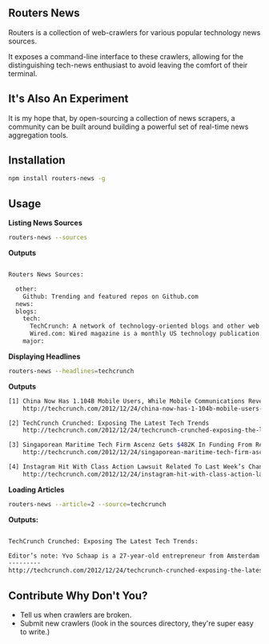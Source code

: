 Routers News
------------------

Routers is a collection of web-crawlers for various popular technology news sources.

It exposes a command-line interface to these crawlers, allowing for the distinguishing tech-news enthusiast to avoid leaving the comfort of their terminal.

It's Also An Experiment
------------

It is my hope that, by open-sourcing a collection of news scrapers, a community can be built around building a powerful set of real-time news aggregation tools.

Installation
------------

```bash
npm install routers-news -g
```

Usage
-----

__Listing News Sources__

```bash
routers-news --sources
```

__Outputs__

```bash

Routers News Sources:

  other:
    Github: Trending and featured repos on Github.com
  news:
  blogs:
    tech:
      TechCrunch: A network of technology-oriented blogs and other web properties.
      Wired.com: Wired magazine is a monthly US technology publication.
    major:
```

__Displaying Headlines__

```bash
routers-news --headlines=techcrunch
```

__Outputs__

```bash
[1] China Now Has 1.104B Mobile Users, While Mobile Communications Revenue Totaled $116.26B Over First 11 Months of 2012
    http://techcrunch.com/2012/12/24/china-now-has-1-104b-mobile-users-while-mobile-communications-revenue-totaled-116-26b-over-first-11-months-of-2012/

[2] TechCrunch Crunched: Exposing The Latest Tech Trends
    http://techcrunch.com/2012/12/24/techcrunch-crunched-exposing-the-latest-tech-trends/

[3] Singaporean Maritime Tech Firm Ascenz Gets $482K In Funding From Red Dot Ventures As It Sails Toward The Chinese Market
    http://techcrunch.com/2012/12/24/singaporean-maritime-tech-firm-ascenz-gets-482k-in-funding-from-red-dot-ventures-as-it-sails-toward-the-chinese-market/

[4] Instagram Hit With Class Action Lawsuit Related To Last Week’s Change Of Service Terms
    http://techcrunch.com/2012/12/24/instagram-hit-with-class-action-lawsuit-related-to-last-weeks-change-of-service-terms/
```

__Loading Articles__

```bash
routers-news --article=2 --source=techcrunch
```

__Outputs:__

```bash

TechCrunch Crunched: Exposing The Latest Tech Trends:

Editor’s note: Yvo Schaap is a 27-year-old entrepreneur from Amsterdam who loves data and code. He’s founder of Directlyrics.com and Fanity.com and has been featured on TechCrunch regarding major security holes or new Google and Facebook products. Follow him on Twitter @yvoschaap.
---------
http://techcrunch.com/2012/12/24/techcrunch-crunched-exposing-the-latest-tech-trends/
```

Contribute Why Don't You?
------------------

* Tell us when crawlers are broken.
* Submit new crawlers (look in the sources directory, they're super easy to write.)